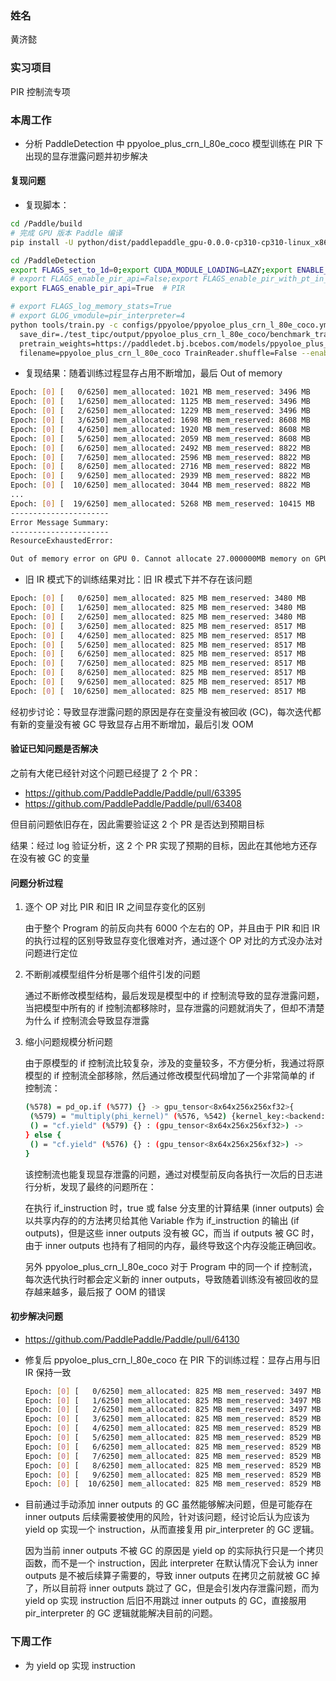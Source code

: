 ### 姓名

黄济懿

### 实习项目

PIR 控制流专项

### 本周工作

- 分析 PaddleDetection 中 ppyoloe_plus_crn_l_80e_coco 模型训练在 PIR 下出现的显存泄露问题并初步解决

#### 复现问题

- 复现脚本：

``` bash
cd /Paddle/build
# 完成 GPU 版本 Paddle 编译
pip install -U python/dist/paddlepaddle_gpu-0.0.0-cp310-cp310-linux_x86_64.whl --force-reinstall

cd /PaddleDetection
export FLAGS_set_to_1d=0;export CUDA_MODULE_LOADING=LAZY;export ENABLE_FALL_BACK=False
# export FLAGS_enable_pir_api=False;export FLAGS_enable_pir_with_pt_in_dy2st=0;FLAGS_enable_pir_in_executor=0  # Old IR
export FLAGS_enable_pir_api=True  # PIR

# export FLAGS_log_memory_stats=True
# export GLOG_vmodule=pir_interpreter=4
python tools/train.py -c configs/ppyoloe/ppyoloe_plus_crn_l_80e_coco.yml -o LearningRate.base_lr=0.0001 log_iter=1 use_gpu=True \
  save_dir=./test_tipc/output/ppyoloe_plus_crn_l_80e_coco/benchmark_train/to_static_train_gpus_0_autocast_fp32 epoch=1 \
  pretrain_weights=https://paddledet.bj.bcebos.com/models/ppyoloe_plus_crn_l_80e_coco.pdparams TrainReader.batch_size=4 \
  filename=ppyoloe_plus_crn_l_80e_coco TrainReader.shuffle=False --enable_ce=True --to_static > oom_log/out.log 2>&1
```

- 复现结果：随着训练过程显存占用不断增加，最后 Out of memory

``` bash
Epoch: [0] [   0/6250] mem_allocated: 1021 MB mem_reserved: 3496 MB
Epoch: [0] [   1/6250] mem_allocated: 1125 MB mem_reserved: 3496 MB
Epoch: [0] [   2/6250] mem_allocated: 1229 MB mem_reserved: 3496 MB
Epoch: [0] [   3/6250] mem_allocated: 1698 MB mem_reserved: 8608 MB
Epoch: [0] [   4/6250] mem_allocated: 1920 MB mem_reserved: 8608 MB
Epoch: [0] [   5/6250] mem_allocated: 2059 MB mem_reserved: 8608 MB
Epoch: [0] [   6/6250] mem_allocated: 2492 MB mem_reserved: 8822 MB
Epoch: [0] [   7/6250] mem_allocated: 2596 MB mem_reserved: 8822 MB
Epoch: [0] [   8/6250] mem_allocated: 2716 MB mem_reserved: 8822 MB
Epoch: [0] [   9/6250] mem_allocated: 2939 MB mem_reserved: 8822 MB
Epoch: [0] [  10/6250] mem_allocated: 3044 MB mem_reserved: 8822 MB
...
Epoch: [0] [  19/6250] mem_allocated: 5268 MB mem_reserved: 10415 MB
----------------------
Error Message Summary:
----------------------
ResourceExhaustedError: 

Out of memory error on GPU 0. Cannot allocate 27.000000MB memory on GPU 0, 10.906372GB memory has been allocated and available memory is only 4.062500MB.
```

- 旧 IR 模式下的训练结果对比：旧 IR 模式下并不存在该问题

``` bash
Epoch: [0] [   0/6250] mem_allocated: 825 MB mem_reserved: 3480 MB
Epoch: [0] [   1/6250] mem_allocated: 825 MB mem_reserved: 3480 MB
Epoch: [0] [   2/6250] mem_allocated: 825 MB mem_reserved: 3480 MB
Epoch: [0] [   3/6250] mem_allocated: 825 MB mem_reserved: 8517 MB
Epoch: [0] [   4/6250] mem_allocated: 825 MB mem_reserved: 8517 MB
Epoch: [0] [   5/6250] mem_allocated: 825 MB mem_reserved: 8517 MB
Epoch: [0] [   6/6250] mem_allocated: 825 MB mem_reserved: 8517 MB
Epoch: [0] [   7/6250] mem_allocated: 825 MB mem_reserved: 8517 MB
Epoch: [0] [   8/6250] mem_allocated: 825 MB mem_reserved: 8517 MB
Epoch: [0] [   9/6250] mem_allocated: 825 MB mem_reserved: 8517 MB
Epoch: [0] [  10/6250] mem_allocated: 825 MB mem_reserved: 8517 MB
```

经初步讨论：导致显存泄露问题的原因是存在变量没有被回收 (GC)，每次迭代都有新的变量没有被 GC 导致显存占用不断增加，最后引发 OOM

#### 验证已知问题是否解决

之前有大佬已经针对这个问题已经提了 2 个 PR：

- https://github.com/PaddlePaddle/Paddle/pull/63395
- https://github.com/PaddlePaddle/Paddle/pull/63408

但目前问题依旧存在，因此需要验证这 2 个 PR 是否达到预期目标

结果：经过 log 验证分析，这 2 个 PR 实现了预期的目标，因此在其他地方还存在没有被 GC 的变量

#### 问题分析过程

1. 逐个 OP 对比 PIR 和旧 IR 之间显存变化的区别

   由于整个 Program 的前反向共有 6000 个左右的 OP，并且由于 PIR 和旧 IR 的执行过程的区别导致显存变化很难对齐，通过逐个 OP 对比的方式没办法对问题进行定位

2. 不断削减模型组件分析是哪个组件引发的问题

   通过不断修改模型结构，最后发现是模型中的 if 控制流导致的显存泄露问题，当把模型中所有的 if 控制流都移除时，显存泄露的问题就消失了，但却不清楚为什么 if 控制流会导致显存泄露

3. 缩小问题规模分析问题

   由于原模型的 if 控制流比较复杂，涉及的变量较多，不方便分析，我通过将原模型的 if 控制流全部移除，然后通过修改模型代码增加了一个非常简单的 if 控制流：

   ``` bash
   (%578) = pd_op.if (%577) {} -> gpu_tensor<8x64x256x256xf32>{
   	(%579) = "multiply(phi_kernel)" (%576, %542) {kernel_key:<backend:GPU|layout:NCHW|dtype:float32>,kernel_name:"multiply",op_name:"pd_op.multiply",stop_gradient:[false]} : (gpu_tensor<8x64x256x256xf32>, gpu_tensor<1xf32>) -> gpu_tensor<8x64x256x256xf32>
   	() = "cf.yield" (%579) {} : (gpu_tensor<8x64x256x256xf32>) -> 
   } else {
   	() = "cf.yield" (%576) {} : (gpu_tensor<8x64x256x256xf32>) -> 
   }
   ```

   该控制流也能复现显存泄露的问题，通过对模型前反向各执行一次后的日志进行分析，发现了最终的问题所在：

   在执行 if_instruction 时，true 或 false 分支里的计算结果 (inner outputs) 会以共享内存的的方法拷贝给其他 Variable 作为 if_instruction 的输出 (if outputs)，但是这些 inner outputs 没有被 GC，而当 if outputs 被 GC 时，由于 inner outputs 也持有了相同的内存，最终导致这个内存没能正确回收。

   另外 ppyoloe_plus_crn_l_80e_coco 对于 Program 中的同一个 if 控制流，每次迭代执行时都会定义新的 inner outputs，导致随着训练没有被回收的显存越来越多，最后报了 OOM 的错误

#### 初步解决问题

- https://github.com/PaddlePaddle/Paddle/pull/64130

- 修复后 ppyoloe_plus_crn_l_80e_coco 在 PIR 下的训练过程：显存占用与旧 IR 保持一致

  ```bash
  Epoch: [0] [   0/6250] mem_allocated: 825 MB mem_reserved: 3497 MB
  Epoch: [0] [   1/6250] mem_allocated: 825 MB mem_reserved: 3497 MB
  Epoch: [0] [   2/6250] mem_allocated: 825 MB mem_reserved: 3497 MB
  Epoch: [0] [   3/6250] mem_allocated: 825 MB mem_reserved: 8529 MB
  Epoch: [0] [   4/6250] mem_allocated: 825 MB mem_reserved: 8529 MB
  Epoch: [0] [   5/6250] mem_allocated: 825 MB mem_reserved: 8529 MB
  Epoch: [0] [   6/6250] mem_allocated: 825 MB mem_reserved: 8529 MB
  Epoch: [0] [   7/6250] mem_allocated: 825 MB mem_reserved: 8529 MB
  Epoch: [0] [   8/6250] mem_allocated: 825 MB mem_reserved: 8529 MB
  Epoch: [0] [   9/6250] mem_allocated: 825 MB mem_reserved: 8529 MB
  Epoch: [0] [  10/6250] mem_allocated: 825 MB mem_reserved: 8529 MB
  ```


- 目前通过手动添加 inner outputs 的 GC 虽然能够解决问题，但是可能存在 inner outputs 后续需要被使用的风险，针对该问题，经讨论后认为应该为 yield op 实现一个 instruction，从而直接复用 pir_interpreter 的 GC 逻辑。

  因为当前 inner outputs 不被 GC 的原因是 yield op 的实际执行只是一个拷贝函数，而不是一个 instruction，因此 interpreter 在默认情况下会认为 inner outputs 是不被后续算子需要的，导致 inner outputs 在拷贝之前就被 GC 掉了，所以目前将 inner outputs 跳过了 GC，但是会引发内存泄露问题，而为 yield op 实现 instruction 后旧不用跳过 inner outputs 的 GC，直接服用 pir_interpreter 的 GC 逻辑就能解决目前的问题。

### 下周工作

- 为 yield op 实现 instruction

